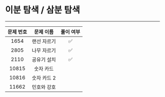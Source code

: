 # 이분 탐색 / 삼분 탐색

___
|문제 번호|문제 이름|풀이 여부|
|:---:|:---:|:---:|
|1654|랜선 자르기|✅|
|2805|나무 자르기|✅|
|2110|공유기 설치|✅|
|10815|숫자 카드||
|10816|숫자 카드 2||
|11662|민호와 강호||